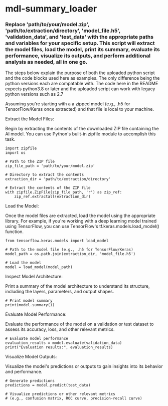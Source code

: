 # mdl-summary_loader

### Replace 'path/to/your/model.zip', 'path/to/extraction/directory', 'model_file.h5', 'validation_data', and 'test_data' with the appropriate paths and variables for your specific setup. This script will extract the model files, load the model, print its summary, evaluate its performance, visualize its outputs, and perform additional analysis as needed, all in one go.

The steps below explain the purpose of both the uploaded python script and the code blocks used here as examples. The only difference being the python versions each are compatable with. The code here in the README expects python3.8 or later and the uploaded script can work with legacy python versions such as 2.7

Assuming you're starting with a a zipped model (e.g., .h5 for TensorFlow/Keras once extracted) and that file is local to your machine. 

Extract the Model Files:

Begin by extracting the contents of the downloaded ZIP file containing the AI model. You can use Python's built-in zipfile module to accomplish this task.
```
import zipfile
import os

# Path to the ZIP file
zip_file_path = 'path/to/your/model.zip'

# Directory to extract the contents
extraction_dir = 'path/to/extraction/directory'

# Extract the contents of the ZIP file
with zipfile.ZipFile(zip_file_path, 'r') as zip_ref:
    zip_ref.extractall(extraction_dir)
```
Load the Model:

Once the model files are extracted, load the model using the appropriate library. For example, if you're working with a deep learning model trained using TensorFlow, you can use TensorFlow's tf.keras.models.load_model() function.
```
from tensorflow.keras.models import load_model

# Path to the model file (e.g., .h5 for TensorFlow/Keras)
model_path = os.path.join(extraction_dir, 'model_file.h5')

# Load the model
model = load_model(model_path)
```
Inspect Model Architecture:

Print a summary of the model architecture to understand its structure, including the layers, parameters, and output shapes.
```
# Print model summary
print(model.summary())
```
Evaluate Model Performance:

Evaluate the performance of the model on a validation or test dataset to assess its accuracy, loss, and other relevant metrics.
```
# Evaluate model performance
evaluation_results = model.evaluate(validation_data)
print("Evaluation results:", evaluation_results)
```
Visualize Model Outputs:

Visualize the model's predictions or outputs to gain insights into its behavior and performance.
```
# Generate predictions
predictions = model.predict(test_data)

# Visualize predictions or other relevant metrics
# (e.g., confusion matrix, ROC curve, precision-recall curve)
```
